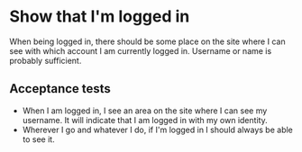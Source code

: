 # Show that I'm logged in

When being logged in, there should be some place on the site where I can see with which account I am currently logged in. Username or name is probably sufficient.

## Acceptance tests

- When I am logged in, I see an area on the site where I can see my username. It will indicate that I am logged in with my own identity.
- Wherever I go and whatever I do, if I'm logged in I should always be able to see it.

